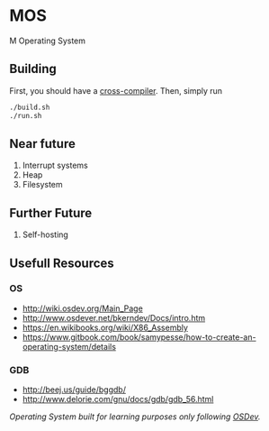 # MOS
M Operating System

## Building
First, you should have a [cross-compiler](http://wiki.osdev.org/GCC_Cross-Compiler). Then, simply run
```bash
./build.sh
./run.sh
```

## Near future
1. Interrupt systems
2. Heap
3. Filesystem

## Further Future
1. Self-hosting

## Usefull Resources

### OS
- <http://wiki.osdev.org/Main_Page>
- <http://www.osdever.net/bkerndev/Docs/intro.htm>
- <https://en.wikibooks.org/wiki/X86_Assembly>
- <https://www.gitbook.com/book/samypesse/how-to-create-an-operating-system/details>

### GDB
- <http://beej.us/guide/bggdb/>
- <http://www.delorie.com/gnu/docs/gdb/gdb_56.html>

*Operating System built for learning purposes only following [OSDev](http://wiki.osdev.org/).*
